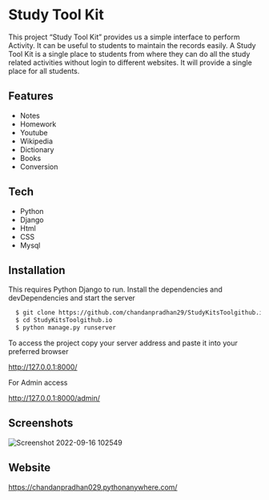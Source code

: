 
# Study Tool Kit

This project “Study Tool Kit” provides us a simple interface to perform Activity. It can be useful to students to maintain the records easily. A Study Tool Kit is a single place to students from where they can do all the study related activities without login to different websites. It will provide a single place for all students.


## Features

- Notes
- Homework
- Youtube
- Wikipedia
- Dictionary
- Books
- Conversion




## Tech 

- Python
- Django
- Html
- CSS
- Mysql




## Installation

This requires Python Django to run. Install the dependencies and devDependencies and start the server

```bash
  $ git clone https://github.com/chandanpradhan29/StudyKitsToolgithub.io.git
  $ cd StudyKitsToolgithub.io
  $ python manage.py runserver
```
    


To access the project copy your server address and paste it into your preferred browser

http://127.0.0.1:8000/

For Admin access

http://127.0.0.1:8000/admin/


## Screenshots
![Screenshot 2022-09-16 102549](https://user-images.githubusercontent.com/113591350/190559779-1efa6f91-ae0e-4b45-8a92-68e50c77ea71.png)

## Website
https://chandanpradhan029.pythonanywhere.com/

